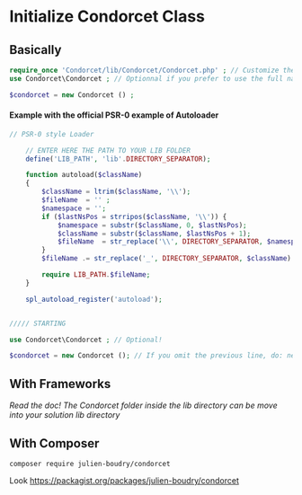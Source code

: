 # Initialize Condorcet Class

## Basically
```php
require_once 'Condorcet/lib/Condorcet/Condorcet.php' ; // Customize the path for your use.
use Condorcet\Condorcet ; // Optionnal if you prefer to use the full namespace length

$condorcet = new Condorcet () ;
```

#### Example with the official PSR-0 example of Autoloader
```php
// PSR-0 style Loader

	// ENTER HERE THE PATH TO YOUR LIB FOLDER
	define('LIB_PATH', 'lib'.DIRECTORY_SEPARATOR);

	function autoload($className)
	{
	    $className = ltrim($className, '\\');
	    $fileName  = '' ;
	    $namespace = '';
	    if ($lastNsPos = strripos($className, '\\')) {
	        $namespace = substr($className, 0, $lastNsPos);
	        $className = substr($className, $lastNsPos + 1);
	        $fileName  = str_replace('\\', DIRECTORY_SEPARATOR, $namespace) . DIRECTORY_SEPARATOR;
	    }
	    $fileName .= str_replace('_', DIRECTORY_SEPARATOR, $className) . '.php';

	    require LIB_PATH.$fileName;
	}

	spl_autoload_register('autoload');


///// STARTING

use Condorcet\Condorcet ; // Optional!

$condorcet = new Condorcet (); // If you omit the previous line, do: new Condorcet\Condorcet () ;

```


## With Frameworks
*Read the doc! The Condorcet folder inside the lib directory can be move into your solution lib directory*


## With Composer
`composer require julien-boudry/condorcet`

Look https://packagist.org/packages/julien-boudry/condorcet  